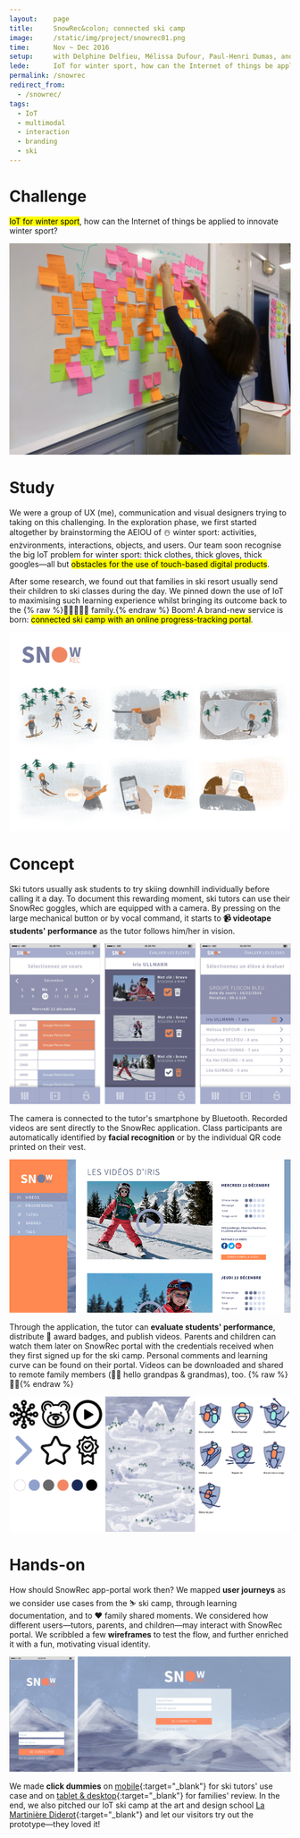 ```yaml
---
layout:    page
title:     SnowRec&colon; connected ski camp
image:     /static/img/project/snowrec01.png
time:      Nov ~ Dec 2016
setup:     with Delphine Delfieu, Mélissa Dufour, Paul-Henri Dumas, and Léa Guiraud.
lede:      IoT for winter sport, how can the Internet of things be applied to innovate winter sport?
permalink: /snowrec
redirect_from:
  - /snowrec/
tags:
  - IoT
  - multimodal
  - interaction
  - branding
  - ski
---
```


# Challenge
<mark>IoT for winter sport</mark>, how can the Internet of things be applied to innovate winter sport?

![SnowRec](/static/img/project/snowrec02b.jpg)

# Study
We were a group of UX (me), communication and visual designers trying to taking on this challenging. In the exploration phase, we first started altogether by brainstorming the AEIOU of ☃️ winter sport: activities, enżvironments, interactions, objects, and users. Our team soon recognise the big IoT problem for winter sport: thick clothes, thick gloves, thick googles—all but <mark>obstacles for the use of touch-based digital products</mark>.

After some research, we found out that families in ski resort usually send their children to ski classes during the day. We pinned down the use of IoT to maximising such learning experience whilst bringing its outcome back to the {% raw %}<span style="display: inline-block">🏡👨‍👩‍👧‍👦 family.</span>{% endraw %} Boom! A brand-new service is born: <mark>connected ski camp with an online progress-tracking portal</mark>.

![SnowRec ski camp, how it functions](/static/img/project/snowrec-storyboard-1440.jpg)

# Concept
Ski tutors usually ask students to try skiing downhill individually before calling it a day. To document this rewarding moment, ski tutors can use their SnowRec goggles, which are equipped with a camera. By pressing on the large mechanical button or by vocal command, it starts to **📹 videotape students' performance** as the tutor follows him/her in vision.

![SnowRec mobile application](/static/img/project/snowrec-mobile.jpg)

The camera is connected to the tutor's smartphone by Bluetooth. Recorded videos are sent directly to the SnowRec application. Class participants are automatically identified by **facial recognition** or by the individual QR code printed on their vest.

![SnowRec tablet/desktop portal](/static/img/project/snowrec-desktop.gif)

Through the application, the tutor can **evaluate students' performance**, distribute 🏅 award badges, and publish videos. Parents and children can watch them later on SnowRec portal with the credentials received when they first signed up for the ski camp. Personal comments and learning curve can be found on their portal. Videos can be downloaded and shared to remote family members (👋🏼 hello grandpas & grandmas), too. {% raw %}<span style="display: inline-block">🎉💯</span>{% endraw %}

![SnowRec mood board](/static/img/project/snowrec06.jpg)

# Hands-on
How should SnowRec app-portal work then? We mapped **user journeys** as we consider use cases from the ⛷ ski camp, through learning documentation, and to ❤️ family shared moments. We considered how different users—tutors, parents, and children—may interact with SnowRec portal. We scribbled a few **wireframes** to test the flow, and further enriched it with a fun, motivating visual identity.

![SnowRec app-portal](/static/img/project/snowrec07.jpg)

We made **click dummies** on [mobile](http://vghtbq.axshare.com/#g=1&p=connexion){:target="_blank"} for ski tutors' use case and on [tablet & desktop](https://xd.adobe.com/view/4ae14c76-5cb5-495d-9653-da3831bbe80a/){:target="_blank"} for families' review. In the end, we also pitched our IoT ski camp at the art and design school [La Martinière Diderot](http://www.lamartinierediderot.fr/){:target="_blank"} and let our visitors try out the prototype—they loved it!